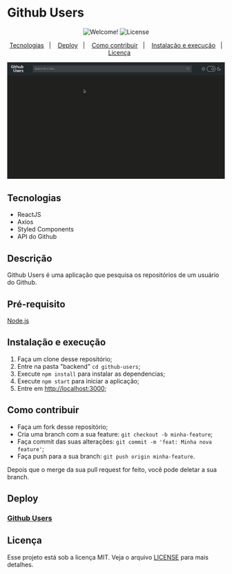 # Github Users

<p align="center">
  <img src="https://img.shields.io/badge/Message-Welcome!!-%23000" alt="Welcome!" />
  <img alt="License" src="https://img.shields.io/github/license/alexsrh/github-users?color=%2300ff00">
</p>



<p align="center">
  <a href="#tecnologias">Tecnologias</a>&nbsp;&nbsp;&nbsp;|&nbsp;&nbsp;&nbsp;
  <a href="#deploy">Deploy</a>&nbsp;&nbsp;&nbsp;|&nbsp;&nbsp;&nbsp;
  <a href="#como-contribuir">Como contribuir</a>&nbsp;&nbsp;&nbsp;|&nbsp;&nbsp;&nbsp;
  <a href="#instalação-e-execução">Instalação e execução</a>&nbsp;&nbsp;&nbsp;|&nbsp;&nbsp;&nbsp;
  <a href="#licença">Licença</a>
</p>

<p align="center">
  <img src=".github/example.gif">
</p>

## Tecnologias
- ReactJS
- Axios
- Styled Components
- API do Github

## Descrição
Github Users é uma aplicação que pesquisa os repositórios de um usuário do Github.

## Pré-requisito

[Node.js](https://nodejs.org/en/)

## Instalação e execução

1. Faça um clone desse repositório;
2. Entre na pasta "backend" `cd github-users`;
3. Execute `npm install` para instalar as dependencias;
4. Execute `npm start` para iniciar a aplicação;
5. Entre em [http://localhost:3000](http://localhost:3000);

## Como contribuir

- Faça um fork desse repositório;
- Cria uma branch com a sua feature: `git checkout -b minha-feature`;
- Faça commit das suas alterações: `git commit -m 'feat: Minha nova feature'`;
- Faça push para a sua branch: `git push origin minha-feature`.

Depois que o merge da sua pull request for feito, você pode deletar a sua branch.

## Deploy
### [Github Users](https://alexsrh.github.io/github-users-deploy//)

## Licença
Esse projeto está sob a licença MIT. Veja o arquivo [LICENSE](LICENSE) para mais detalhes.
